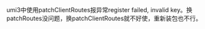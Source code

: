 umi3中使用patchClientRoutes报异常register failed, invalid key。换patchRoutes没问题，换patchClientRoutes就不好使，重新装包也不行。
